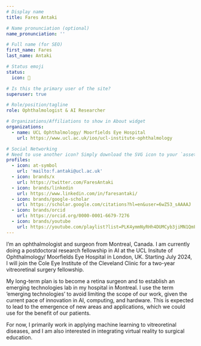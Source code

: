 ```yaml
---
# Display name
title: Fares Antaki

# Name pronunciation (optional)
name_pronunciation: ''

# Full name (for SEO)
first_name: Fares
last_name: Antaki

# Status emoji
status:
  icon: 🤖

# Is this the primary user of the site?
superuser: true

# Role/position/tagline
role: Ophthalmologist & AI Researcher

# Organizations/Affiliations to show in About widget
organizations:
  - name: UCL Ophthalmology/ Moorfields Eye Hospital
    url: https://www.ucl.ac.uk/ioo/ucl-institute-ophthalmology

# Social Networking
# Need to use another icon? Simply download the SVG icon to your `assets/media/icons/` folder.
profiles:
  - icon: at-symbol
    url: 'mailto:f.antaki@ucl.ac.uk'
  - icon: brands/x
    url: https://twitter.com/FaresAntaki
  - icon: brands/linkedin
    url: https://www.linkedin.com/in/faresantaki/
  - icon: brands/google-scholar
    url: https://scholar.google.com/citations?hl=en&user=6wZ53_sAAAAJ
  - icon: brands/orcid
    url: https://orcid.org/0000-0001-6679-7276
  - icon: brands/youtube
    url: https://youtube.com/playlist?list=PLK4ymmNyRHh4DUMCyb3jiMN1QmFrfUENl&si=081CUe2V960ymI0V
---
```


I’m an ophthalmologist and surgeon from Montreal, Canada. I am currently doing a postdoctoral research fellowship in AI at the UCL Insitute of Ophthalmology/ Moorfields Eye Hospital in London, UK. Starting July 2024, I will join the Cole Eye Institute of the Cleveland Clinic for a two-year vitreoretinal surgery fellowship.

My long-term plan is to become a retina surgeon and to establish an emerging technologies lab in my hospital in Montreal. I use the term ’emerging technologies’ to avoid limiting the scope of our work, given the current pace of innovation in AI, computing, and hardware. This is expected to lead to the emergence of new areas and applications, which we could use for the benefit of our patients.

For now, I primarily work in applying machine learning to vitreoretinal diseases, and I am also interested in integrating virtual reality to surgical education.